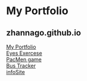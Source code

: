 # My Portfolio
## zhannago.github.io
<a href="https://zhannago.github.io/"> My Portfolio </a>
<br><a href="https://zhannago.github.io/EyeExerciseRrepository/"> Eyes Exercese </a>
<br><a href="https://zhannago.github.io/PacMen-Factory/"> PacMen game </a>
<br><a href="https://zhannago.github.io/animatedMaps/"> Bus Tracker </a>
<br><a href="https://zhannago.github.io/infoSite/">infoSite</a>
